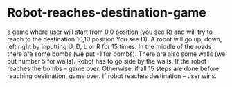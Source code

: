 # Robot-reaches-destination-game
a game where user will start from 0,0 position (you see R) and will try to reach to the destination 10,10 position You see D). A robot will go up, down, left right by inputting U, D, L or R for 15 times. In the middle of the roads there are some bombs  (we put -1 for bombs).  There are also some walls (we put number 5 for walls). Robot has to go side by the walls. If the robot reaches the bombs – game over. Otherwise, if all 15 steps are done before reaching destination, game over. If robot reaches destination – user wins. 


